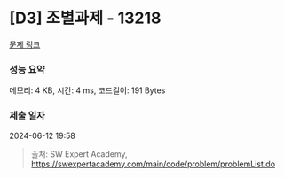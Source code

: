 # [D3] 조별과제 - 13218 

[문제 링크](https://swexpertacademy.com/main/code/problem/problemDetail.do?contestProbId=AXzjvCCq-PwDFASs) 

### 성능 요약

메모리: 4 KB, 시간: 4 ms, 코드길이: 191 Bytes

### 제출 일자

2024-06-12 19:58



> 출처: SW Expert Academy, https://swexpertacademy.com/main/code/problem/problemList.do